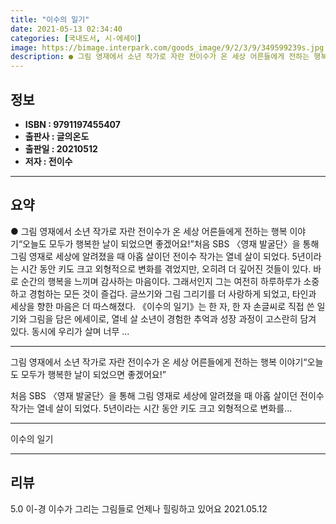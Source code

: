 ```yaml
---
title: "이수의 일기"
date: 2021-05-13 02:34:40
categories: [국내도서, 시-에세이]
image: https://bimage.interpark.com/goods_image/9/2/3/9/349599239s.jpg
description: ● 그림 영재에서 소년 작가로 자란 전이수가 온 세상 어른들에게 전하는 행복 이야기“오늘도 모두가 행복한 날이 되었으면 좋겠어요!”처음 SBS 〈영재 발굴단〉을 통해 그림 영재로 세상에 알려졌을 때 아홉 살이던 전이수 작가는 열네 살이 되었다. 5년이라는 시간 동안 키도 크고 외형적으
---
```


## **정보**

- **ISBN : 9791197455407**
- **출판사 : 글의온도**
- **출판일 : 20210512**
- **저자 : 전이수**

------



## **요약**

●  그림 영재에서 소년 작가로 자란 전이수가 온 세상 어른들에게 전하는 행복 이야기“오늘도 모두가 행복한 날이 되었으면 좋겠어요!”처음 SBS 〈영재 발굴단〉을 통해 그림 영재로 세상에 알려졌을 때 아홉 살이던 전이수 작가는 열네 살이 되었다. 5년이라는 시간 동안 키도 크고 외형적으로 변화를 겪었지만, 오히려 더 깊어진 것들이 있다. 바로 순간의 행복을 느끼며 감사하는 마음이다. 그래서인지 그는 여전히 하루하루가 소중하고 경험하는 모든 것이 즐겁다. 글쓰기와 그림 그리기를 더 사랑하게 되었고, 타인과 세상을 향한 마음은 더 따스해졌다. 《이수의 일기》는 한 자, 한 자 손글씨로 직접 쓴 일기와 그림을 담은 에세이로, 열네 살 소년이 경험한 추억과 성장 과정이 고스란히 담겨 있다. 동시에 우리가 살며 너무 ...

------

그림 영재에서 소년 작가로 자란 전이수가
온 세상 어른들에게 전하는 행복 이야기“오늘도 모두가 행복한 날이 되었으면 좋겠어요!”

처음 SBS 〈영재 발굴단〉을 통해 그림 영재로 세상에 알려졌을 때 아홉 살이던 전이수 작가는 열네 살이 되었다. 5년이라는 시간 동안 키도 크고 외형적으로 변화를... 

------


이수의 일기 

------


## **리뷰** 

5.0 이-경 이수가 그리는 그림들로 언제나 힐링하고 있어요 2021.05.12 <br/>